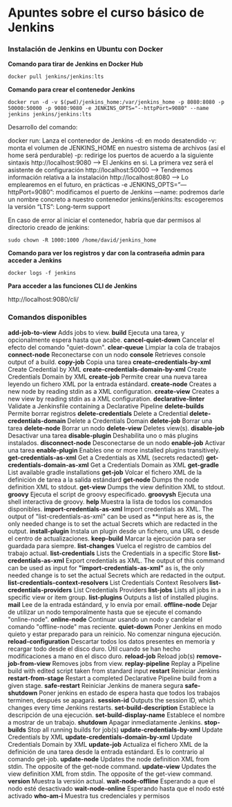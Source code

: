 # Apuntes sobre el curso básico de Jenkins

### Instalación de Jenkins en Ubuntu con Docker

**Comando para tirar de Jenkins en Docker Hub**

```
docker pull jenkins/jenkins:lts
```

**Comando para crear el contenedor Jenkins**

```
docker run -d -v $(pwd)/jenkins_home:/var/jenkins_home -p 8080:8080 -p 50000:50000 -p 9080:9080 -e JENKINS_OPTS="--httpPort=9080" --name jenkins jenkins/jenkins:lts
```

Desarrollo del comando:

docker run: Lanza el contenedor de Jenkins
-d: en modo desatendido
-v: monta el volumen de JENKINS_HOME en nuestro sistema de archivos (así el home será perdurable)
-p: redirige los puertos de acuerdo a la siguiente sintaxis
http://localhost:9080 —> El Jenkins en si. La primera vez será el asistente de configuración
http://localhost:50000 —> Tendremos información relativa a la instalación
http://localhost:8080 —> Lo emplearemos en el futuro, en prácticas
-e JENKINS_OPTS=”—httpPort=9080”: modificamos el puerto de Jenkins
—name: podremos darle un nombre concreto a nuestro contenedor
jenkins/jenkins:lts: escogeremos la versión “LTS”: Long-term support

En caso de error al iniciar el contenedor, habría que dar permisos al directorio creado de jenkins:

```
sudo chown -R 1000:1000 /home/david/jenkins_home
```

**Comando para ver los registros y dar con la contraseña admin para acceder a Jenkins**

```
docker logs -f jenkins
```

**Para acceder a las funciones CLI de Jenkins**

http://localhost:9080/cli/

### Comandos disponibles

**add-job-to-view**	Adds jobs to view.
**build**	Ejecuta una tarea, y opcionalmente espera hasta que acabe.
**cancel-quiet-down**	Cancelar el efecto del comando "quiet-down".
**clear-queue**	Limpiar la cola de trabajos
**connect-node**	Reconectarse con un nodo
**console**	Retrieves console output of a build.
**copy-job**	Copia una tarea
**create-credentials-by-xml**	Create Credential by XML
**create-credentials-domain-by-xml**	Create Credentials Domain by XML
**create-job**	Permite crear una nueva tarea leyendo un fichero XML por la entrada estándard.
**create-node**	Creates a new node by reading stdin as a XML configuration.
**create-view**	Creates a new view by reading stdin as a XML configuration.
**declarative-linter**	Validate a Jenkinsfile containing a Declarative Pipeline
**delete-builds**	Permite borrar registros
**delete-credentials**	Delete a Credential
**delete-credentials-domain**	Delete a Credentials Domain
**delete-job**	Borrar una tarea
**delete-node**	Borrar un nodo
**delete-view**	Deletes view(s).
**disable-job**	Desactivar una tarea
**disable-plugin**	Deshabilita uno o más plugins instalados.
**disconnect-node**	Desconectarse de un nodo
**enable-job**	Activar una tarea
**enable-plugin**	Enables one or more installed plugins transitively.
**get-credentials-as-xml**	Get a Credentials as XML (secrets redacted)
**get-credentials-domain-as-xml**	Get a Credentials Domain as XML
**get-gradle**	List available gradle installations
**get-job**	Volcar el fichero XML de la definición de tarea a la salida estándard
**get-node**	Dumps the node definition XML to stdout.
**get-view**	Dumps the view definition XML to stdout.
**groovy**	Ejecuta el script de groovy especificado.
**groovysh**	Ejecuta una shell interactiva de groovy.
**help**	Muestra la lista de todos los comandos disponibles.
**import-credentials-as-xml**	Import credentials as XML. The output of "list-credentials-as-xml" can be used as **input here as is, the only needed change is to set the actual Secrets which are redacted in the output.
**install-plugin**	Instala un plugin desde un fichero, una URL o desde el centro de actualizaciones.
**keep-build**	Marcar la ejecución para ser guardada para siempre.
**list-changes**	Vuelca el registro de cambios del trabajo actual.
**list-credentials**	Lists the Credentials in a specific Store
**list-credentials-as-xml**	Export credentials as XML. The output of this command can be used as input for **"import-credentials-as-xml"** as is, the only needed change is to set the actual Secrets which are redacted in the output.
**list-credentials-context-resolvers**	List Credentials Context Resolvers
**list-credentials-providers**	List Credentials Providers
**list-jobs**	Lists all jobs in a specific view or item group.
**list-plugins**	Outputs a list of installed plugins.
**mail**	Lee de la entrada estándard, y lo envía por email.
**offline-node**	Dejar de utilizar un nodo temporalmente hasta que se ejecute el comando "online-node".
**online-node**	Continuar usando un nodo y candelar el comando "offline-node" mas reciente.
**quiet-down**	Poner Jenkins en modo quieto y estar preparado para un reinicio. No comenzar ninguna ejecución.
**reload-configuration**	Descartar todos los datos presentes en memoria y recargar todo desde el disco duro. Útil cuando se han hecho modificaciones a mano en el disco duro.
**reload-job**	Reload job(s)
**remove-job-from-view**	Removes jobs from view.
**replay-pipeline**	Replay a Pipeline build with edited script taken from standard input
**restart**	Reiniciar Jenkins
**restart-from-stage**	Restart a completed Declarative Pipeline build from a given stage.
**safe-restart**	Reiniciar Jenkins de manera segura
**safe-shutdown**	Poner jenkins en estado de espera hasta que todos los trabajos terminen, después se apagará.
**session-id**	Outputs the session ID, which changes every time Jenkins restarts.
**set-build-description**	Establece la descripción de una ejecución.
**set-build-display-name**	Establece el nombre a mostrar de un trabajo.
**shutdown**	Apagar inmediatamente Jenkins.
**stop-builds**	Stop all running builds for job(s)
**update-credentials-by-xml**	Update Credentials by XML
**update-credentials-domain-by-xml**	Update Credentials Domain by XML
**update-job**	Actualiza el fichero XML de la definición de una tarea desde la entrada estándard. Es lo contrario al comando get-job.
**update-node**	Updates the node definition XML from stdin. The opposite of the get-node command.
**update-view**	Updates the view definition XML from stdin. The opposite of the get-view command.
**version**	Muestra la versión actual.
**wait-node-offline**	Esperando a que el nodo esté desactivado
**wait-node-online**	Esperando hasta que el nodo esté activado
**who-am-i**	Muestra tus credenciales y permisos
